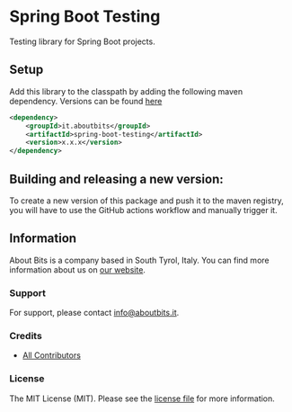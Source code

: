 # Spring Boot Testing

Testing library for Spring Boot projects.

## Setup

Add this library to the classpath by adding the following maven dependency. Versions can be found [here](../../packages)

```xml
<dependency>
    <groupId>it.aboutbits</groupId>
    <artifactId>spring-boot-testing</artifactId>
    <version>x.x.x</version>
</dependency>
```

## Building and releasing a new version:

To create a new version of this package and push it to the maven registry, you will have to use the GitHub actions workflow and manually trigger it.

## Information

About Bits is a company based in South Tyrol, Italy. You can find more information about us on [our website](https://aboutbits.it).

### Support

For support, please contact [info@aboutbits.it](mailto:info@aboutbits.it).

### Credits

- [All Contributors](../../contributors)

### License

The MIT License (MIT). Please see the [license file](license.md) for more information.
